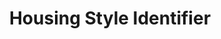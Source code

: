 ---
layout: page
title: Housing Style Identifier
description: Lisp expert system that identifies architectural styles of single-family homes.
img:
redirect: https://github.com/helen-li/housing-style-identifier
importance: 3
category: ai/data
---